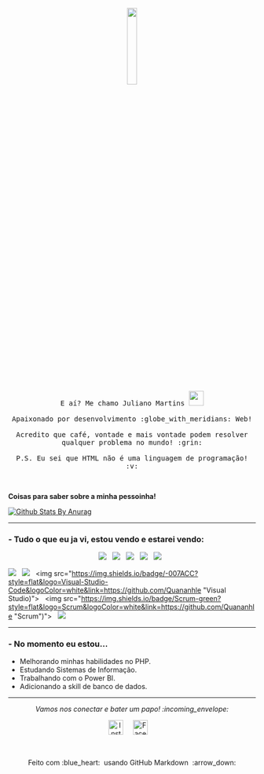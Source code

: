 <p align="center">
  <img src="https://media.giphy.com/media/MeJgB3yMMwIaHmKD4z/giphy.gif" width="20%">
  <br>
  <samp>
    E aí? Me chamo Juliano Martins <img src="https://raw.githubusercontent.com/Quadrified/Quadrified/master/assets/wave.gif" width="30px">
    <br><br>
    Apaixonado por desenvolvimento :globe_with_meridians: Web!
    <br><br>
    Acredito que café, vontade e mais vontade podem resolver qualquer problema no mundo! :grin:
    <br><br>
    P.S. Eu sei que HTML não é uma linguagem de programação! :v:
  </samp>
</p>

<br>

 <b> Coisas para saber sobre a minha pessoinha! </b> 
  
  [![Github Stats By Anurag](https://github-readme-stats.vercel.app/api?username=julianoomartins&hide=prs&show_icons=true&title_color=fff&icon_color=79ff97&text_color=9f9f9f&bg_color=151515)](https://github.com/anuraghazra/github-readme-stats)

---

### - Tudo o que eu ja vi, estou vendo e estarei vendo:

<p align="center">
<img src="https://img.shields.io/badge/Java-orange?style=flat&logo=java&logoColor=white&link=https://github.com/Quananhle/OOP-JAVA-and-Android-App-Developer)"></a> &nbsp;
<img src="https://img.shields.io/badge/-JavaScript-black?style=flat&logo=javascript&link=https://github.com/Quananhle/Front-End-Dev))"></a> &nbsp;
<img src="https://img.shields.io/badge/-HTML5-E34F26?style=flat&logo=html5&logoColor=white&link=https://github.com/Quananhle/Front-End-Dev)"></a> &nbsp;
<img src="https://img.shields.io/badge/-CSS3-1572B6?style=flat&logo=css3&link=https://github.com/Quananhle/Front-End-Dev)"></a> &nbsp;
<img src="https://img.shields.io/badge/-Bootstrap-purple?style=flat&logo=bootstrap&link=https://github.com/Quananhle/Front-End-Dev)"></a> &nbsp;

<img src="https://img.shields.io/badge/-SQL-orange?style=flat&logo=sql&link=https://github.com/Quananhle)"></a> &nbsp;
<img src="https://img.shields.io/badge/-MySQL-lightgray?style=flat&logo=mysql&link=https://github.com/Quananhle)"></a> &nbsp;
<img src="https://img.shields.io/badge/-007ACC?style=flat&logo=Visual-Studio-Code&logoColor=white&link=https://github.com/Quananhle "Visual Studio)"></a> &nbsp;
<img src="https://img.shields.io/badge/Scrum-green?style=flat&logo=Scrum&logoColor=white&link=https://github.com/Quananhle "Scrum")"></a> &nbsp;
<img src="https://img.shields.io/badge/-Bootstrap-purple?style=flat&logo=bootstrap&link=https://github.com/Quananhle/Front-End-Dev)"></a> &nbsp;
 
 
---

</p>

### - No momento eu estou...

- Melhorando minhas habilidades no PHP.
- Estudando Sistemas de Informação.
- Trabalhando com o Power BI.
- Adicionando a skill de banco de dados.

---

</details>

<p align="center"> 
  <i> Vamos nos conectar e bater um papo! :incoming_envelope: </i>
</p>

<p align="center">
  <a href="https://www.linkedin.com/in/julianoomartins/"><img src="https://github.com/Quadrified/Quadrified/raw/master/assets/social_media_svgs/linkedin-round.svg" width="30px" alt="Instagram"></a> &nbsp; &nbsp;
  <a href="https://www.instagram.com/julianoomartins/"><img src="https://github.com/Quadrified/Quadrified/raw/master/assets/social_media_svgs/instagram-round.svg" width="30px" alt="Facebook"></a> &nbsp; &nbsp; 
</p>

<br>

<p align="center">
  Feito com  :blue_heart: &nbsp;usando GitHub Markdown &nbsp;:arrow_down:
</p>

